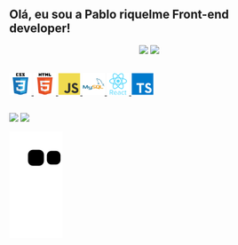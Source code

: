 ## Olá, eu sou a Pablo riquelme Front-end developer!
<div align="center">
  <img height="180em" src="https://github-readme-stats.vercel.app/api?username=riquelmexs&show_icons=true&theme=dark"/>
  
  <img height="180em" src="https://github-readme-stats.vercel.app/api/top-langs/?username=riquelmexs&layout=compact&langs_count=7&theme=dark"/>
</div>
<div style="display: inline_block"><br>
  
 <p align="left"> <a href="https://www.w3schools.com/css/" target="_blank" rel="noreferrer"> <img src="https://raw.githubusercontent.com/devicons/devicon/master/icons/css3/css3-original-wordmark.svg" alt="css3" width="40" height="40"/> 
   </a> <a href="https://www.w3.org/html/" target="_blank" rel="noreferrer"> <img src="https://raw.githubusercontent.com/devicons/devicon/master/icons/html5/html5-original-wordmark.svg" alt="html5" width="40" height="40"/> </a> <a href="https://developer.mozilla.org/en-US/docs/Web/JavaScript" target="_blank" rel="noreferrer"> <img src="https://raw.githubusercontent.com/devicons/devicon/master/icons/javascript/javascript-original.svg" alt="javascript" width="40" height="40"/> </a> <a href="https://www.mysql.com/" target="_blank" rel="noreferrer"> <img src="https://raw.githubusercontent.com/devicons/devicon/master/icons/mysql/mysql-original-wordmark.svg" alt="mysql" width="40" height="40"/> </a> <a href="https://reactjs.org/" target="_blank" rel="noreferrer"> <img src="https://raw.githubusercontent.com/devicons/devicon/master/icons/react/react-original-wordmark.svg" alt="react" width="40" height="40"/> </a> <a href="https://www.typescriptlang.org/" target="_blank" rel="noreferrer"> <img src="https://raw.githubusercontent.com/devicons/devicon/master/icons/typescript/typescript-original.svg" alt="typescript" width="40" height="40"/> </a> </p>
  
</div>
  
   
<div> 
  
  ##
 
  <a href = "mailto:https://www.linkedin.com/psettings/email?lipi=urn%3Ali%3Apage%3Ad_flagship3_profile_self_edit_contact-info%3BSyWU38VFQNeoPKk8zTpjww%3D%3D"><img src="https://img.shields.io/badge/-Gmail-%23333?style=for-the-badge&logo=gmail&logoColor=white" target="_blank"></a>
  <a href="http://www.linkedin.com/in/pablo-riquelme-santana-de-souza-226671225" target="_blank"><img src="https://img.shields.io/badge/-LinkedIn-%230077B5?style=for-the-badge&logo=linkedin&logoColor=white" target="_blank"></a> 
 
  ![Snake animation](https://github.com/rafaballerini/rafaballerini/blob/output/github-contribution-grid-snake.svg)
    

</div>





